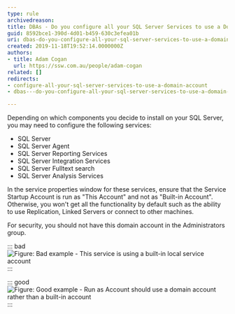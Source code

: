 ```yaml
---
type: rule
archivedreason: 
title: ​DBAs - Do you configure all your SQL Server Services to use a Domain Account rather than a local service account?
guid: 8592bce1-390d-4d01-b459-630c3efea01b
uri: dbas-do-you-configure-all-your-sql-server-services-to-use-a-domain-account-rather-than-a-local-service-account
created: 2019-11-18T19:52:14.0000000Z
authors:
- title: Adam Cogan
  url: https://ssw.com.au/people/adam-cogan
related: []
redirects:
- configure-all-your-sql-server-services-to-use-a-domain-account
- dbas---do-you-configure-all-your-sql-server-services-to-use-a-domain-account-rather-than-a-local-service-account

---
```


Depending on which components you decide to install on your SQL Server, you may need to configure the following services:

* SQL Server
* SQL Server Agent
* SQL Server Reporting Services
* SQL Server Integration Services
* SQL Server Fulltext search
* SQL Server Analysis Services


In the service properties window for these services, ensure that the Service Startup Account is run as "This Account" and not as "Built-in Account". Otherwise, you won't get all the functionality by default such as the ability to use Replication, Linked Servers or connect to other machines.

For security, you should not have this domain account in the Administrators group.

<!--endintro-->


::: bad  
![Figure: Bad example - This service is using a built-in local service account](SQLDatabases\_RunAsAccount\_Bad.png)  
:::


::: good  
![Figure: Good example - Run as Account should use a domain account rather than a built-in account](SQLDatabases\_RunAsAccount.png)  
:::
